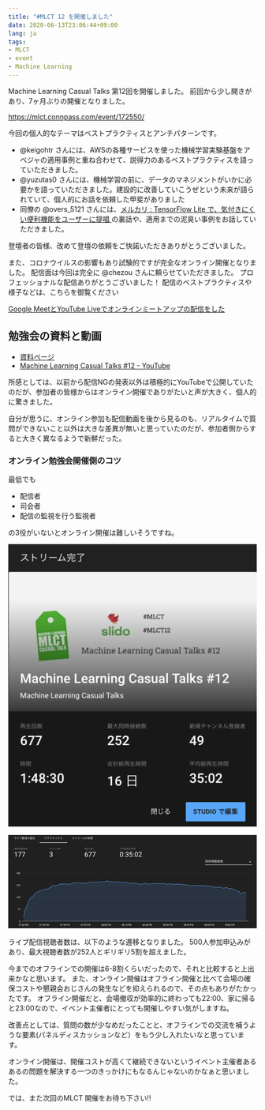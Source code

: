 ```yaml
---
title: "#MLCT 12 を開催しました"
date: 2020-06-13T23:06:44+09:00
lang: ja
tags:
- MLCT
- event
- Machine Learning
---
```


Machine Learning Casual Talks 第12回を開催しました。
前回から少し開きがあり、7ヶ月ぶりの開催となりました。

https://mlct.connpass.com/event/172550/

今回の個人的なテーマはベストプラクティスとアンチパターンです。

 - @keigohtr さんには、AWSの各種サービスを使った機械学習実験基盤をアベジャの適用事例と重ね合わせて、説得力のあるベストプラクティスを語っていただきました。
 - @yuzutas0 さんには、機械学習の前に、データのマネジメントがいかに必要かを語っていただきました。建設的に改善していこうぜという未来が語られていて、個人的にお話を依頼した甲斐がありました
 - 同僚の @overs_5121 さんには、[メルカリ : TensorFlow Lite で、気付きにくい便利機能をユーザーに提唱
](https://developers-jp.googleblog.com/2020/04/tensorflow-lite.html) の裏話や、適用までの泥臭い事例をお話していただきました。

登壇者の皆様、改めて登壇の依頼をご快諾いただきありがとうございました。

また、コロナウイルスの影響もあり試験的ですが完全なオンライン開催となりました。
配信面は今回は完全に @chezou さんに頼らせていただきました。
プロフェッショナルな配信ありがとうございました！
配信のベストプラクティスや様子などは、こちらを御覧ください

[Google MeetとYouTube Liveでオンラインミートアップの配信をした](https://chezo.uno/post/google-meet%E3%81%A8youtube-live%E3%81%A6%E3%82%AA%E3%83%B3%E3%83%A9%E3%82%A4%E3%83%B3%E3%83%9F%E3%83%BC%E3%83%88%E3%82%A2%E3%83%83%E3%83%95%E3%81%AE%E9%85%8D%E4%BF%A1%E3%82%92%E3%81%97%E3%81%9F/)

## 勉強会の資料と動画

- [資料ページ](https://mlct.connpass.com/event/172550/presentation/)
- [Machine Learning Casual Talks #12 - YouTube](https://youtu.be/5tq7IY_XF3w)


所感としては、以前から配信NGの発表以外は積極的にYouTubeで公開していたのだが、参加者の皆様からはオンライン開催でありがたいと声が大きく、個人的に驚きました。

自分が思うに、オンライン参加も配信動画を後から見るのも、リアルタイムで質問ができないこと以外は大きな差異が無いと思っていたのだが、参加者側からすると大きく異なるようで新鮮だった。

### オンライン勉強会開催側のコツ

最低でも

- 配信者
- 司会者
- 配信の監視を行う監視者

の3役がいないとオンライン開催は難しいそうですね。

![ライブ配信統計値](/posts/2020-06-13/images/1.png)

![ライブ配信視聴者数](/posts/2020-06-13/images/2.png)

ライブ配信視聴者数は、以下のような遷移となりました。
500人参加申込みがあり、最大視聴者数が252人とギリギリ5割を超えました。

今までのオフラインでの開催は6-8割くらいだったので、それと比較すると上出来かなと思います。
また、オンライン開催はオフライン開催と比べて会場の確保コストや懇親会おじさんの発生などを抑えられるので、その点もありがたかったです。
オフライン開催だと、会場撤収が効率的に終わっても22:00、家に帰ると23:00なので、イベント主催者にとっても開催しやすい気がしますね。

改善点としては、質問の数が少なめだったことと、オフラインでの交流を補うような要素(パネルディスカッションなど）をもう少し入れたいなと思っています。

オンライン開催は、開催コストが高くて継続できないというイベント主催者あるあるの問題を解決する一つのきっかけにもなるんじゃないのかなぁと思いました。

では、また次回のMLCT 開催をお待ち下さい!!
